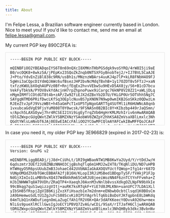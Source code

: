 ```yaml
---
title: About
---
```


I'm Felipe Lessa, a Brazilian software engineer currently based in London.  Nice to meet you!
If you'd like to contact me, send me an email at
[felipe.lessa@gmail.com](mailto:felipe.lessa@gmail.com).

My current PGP key 890C2FEA is:
<pre style="max-height: 200px; overflow: scroll; padding: 1em; border: 1px solid rgba(0,0,0,0.1);"><code>-----BEGIN PGP PUBLIC KEY BLOCK-----

mQINBFiOO2YBEADqoIYS6T8n69nQXcI8XMKnTHbPGSdgk9voSYRQ/4rW8I5ji9aE
B0/vcOQK8+8wkz5A/jPEpKx23SQoZkZnqb0NTSXFGyBnobTej2/+IJ7BVL5CaAJE
J+Pto/YdvEnZiBl838c9RN/usBh1s/MNznzWBArs4uuKJ4p7lP+kLR8FNbH4O9FJ
5gWni3aCQpcD1YdmQJAWc6ufBsezJHP2bvNcMdqTBxhB+1y17OZOT8v5FTzJ+xaN
txfzzKWULbXOqhAUPVz0Bf+RnjfEqEx2hvvVEbwSu9HEvD5AX8jy/S6+B1cD7bcu
VekFyTbkVA/PYOV8vkYdAcjnH7rpZhpnoPuwx9iCargc76kNP8V28Z21+aWLjDLq
nMgmIRMflCOtdGT8t4b+zAP/Zw9ZfiEJX2dZBxYb2D7U/FKLGP0Ur5OTVhh5Ng7C
SAYgqNTMD6PRifDwcLKfSq3OEplcNuvBS7pXNON7N9wp0wmIKB2GoSKkz0QDwzLm
RJEeZtvJpFJ9VszWBt+h45aGmPcT1xUP5TpNgoGARTTg4SUfMl1iR6HUWNcA8qnb
1vxubcaGdVgE9FjsYuM808T0Y0wcsk/9FSNASn0B2BIc8Y+KIbzbp449rJaQSmn/
v/Apch5LAXGOywj7hr4RCSEI21Vi9igEyTrqZVb6HgHrKMLMzhIriv6nHwARAQAB
tDlGZWxpcGUgQWxtZWlkYSBMZXNzYSAobWV0ZWZpY2hhKSA8ZmVsaXBlLmxlc3Nh
QGdtYWlsLmNvbT6JAj0EEwEIACcFAliOO2YCGwMFCQlmAYAFCwkIBwMFFQoJCAsF
FgIDAQACHgECF4AACgkQIQ3GSYkML+oQmA/8CslyjjzJnnHi1ivrUj//RJ9ChMT7
ojmKL6LZi6OZoMWH+CxrJ02GqjJ7nrV2HsubA+Dx3ay/AnMLjOZLLIewcMXnaiMh
J1EdrROUaqqolz1WcNDC+B4WH+foqtg052t1tn865jfG5Qe4FWjtm32wJRnEefwI
v9rOdDMt34fBb4EYqBSj+RT6ui5/Yo+mA5CPIYCz6EwNKsAmBG/ROpHNw1soumma
P++aTKoSH84bppEo5F/RAGHUTgmSda2+2UyKyHGAbnHkIjdYitjuWdP2qyHKWt1G
1ax0NyCir8VaTUXbXQZ/BD5PFHJeRSvSmj+3NAR3KNNuTMsXPxUwsypsJxIsJqBO
aexVpPvHRWAPFf6M/RYSVQqPF62kPD+geVR9s5pK+qoa9TxKy9lWJiFBndCAVOed
2S0iEdUvzOjllZg6s743X/30YEN4uxCWzMYbcDKIVkYWZPLBAkXof1+bwPEsTihS
nC0xxldbR854Ngq77koerMT54IIGfBXeDC8+a/Clb1Iiv1Jg3iiBWZKcBChe7kf2
jIAvqf4t56XBYDZmNnC2ljm7T8s2lHXIdNqfrfcjWxmynFX1zPSa2t1alU6pQF34
9p6Rq3spMu5O25VkG2iMDOSHlIO3g+MgsS+ewp+zSCdsBVlsdxMNUVv9t24vpy3M
vbNUxh2m2+qAIrmJAhwEEAEIAAYFAliOPgYACgkQp2TRhD6WaCmwpQ//WThLy/jh
uGOW47LYQVJ8gnRnEgX7DtmsHB/1btXGqAw7coJxnvxRTLLkGSPacgA42JhavTR5
Nk/J06J1nCJ1w49EqvAgL3rSdjTVXBV6MglqtOcDAnHcvXe+AuTIwY/zig6P6DdJ
NQckkA+KNMzgU7h1453CgxKrYYNTKay/MRieLl9lLbQlUYjnBVt38PZsDuQC+hL7
T7fe2wiacjB8Jjtc856zD4KWTVQZEgmGdAcPOfPVC+raKqqq3J55IWngR7/iTgwV
8Kzhf29qAG/YYPgbTw3x/usDsiHC6HEQqV4kstqjzPV8HMBXO9twiUxl/Qvcc8vO
e6s2HGsm2G4obwEknG43Mt5lTT7+FVtWxK6IDlIqArysZQBtKpCDw+cPz2JMtgoZ
V/JXlOCxFYaOlHDC6AmqnUnD4Ob5UZv76Yqa659Cm9eAtHIuqmqokeszK8hrw5CU
LcOWgVGGyH5oVKLn3jquH4n0MTXPZ/U+G5louwNGrg1miiYJsnUZLmm8XX6Z0s0i
kyRbyjFfMIAdkBBhOi5xD1oBqAKCr3enA6scmQCd0OVpCEkmxDni5tAOsox9FAn5
TMk8cYgvfzMvdzaBQCgwXuM6pWJznSN11ePIejbEVf/cXoqFdEshun3LSv9x14UM
Gnn89SJ7of69so60ko3BvvEZWyX7WLI3BDDR1SDVHgEQAAEBAAAAAAAAAAAAAAAA
/9j/4AAQSkZJRgABAQEASABIAAD/4gIcSUNDX1BST0ZJTEUAAQEAAAIMbGNtcwIQ
AABtbnRyUkdCIFhZWiAH3AABABkAAwApADlhY3NwQVBQTAAAAAAAAAAAAAAAAAAA
AAAAAAAAAAAAAAAA9tYAAQAAAADTLWxjbXMAAAAAAAAAAAAAAAAAAAAAAAAAAAAA
AAAAAAAAAAAAAAAAAAAAAAAAAAAAAAAAAApkZXNjAAAA/AAAAF5jcHJ0AAABXAAA
AAt3dHB0AAABaAAAABRia3B0AAABfAAAABRyWFlaAAABkAAAABRnWFlaAAABpAAA
ABRiWFlaAAABuAAAABRyVFJDAAABzAAAAEBnVFJDAAABzAAAAEBiVFJDAAABzAAA
AEBkZXNjAAAAAAAAAANjMgAAAAAAAAAAAAAAAAAAAAAAAAAAAAAAAAAAAAAAAAAA
AAAAAAAAAAAAAAAAAAAAAAAAAAAAAAAAAAAAAAAAAAAAAAAAAAAAAAAAAAAAAAAA
AAB0ZXh0AAAAAEZCAABYWVogAAAAAAAA9tYAAQAAAADTLVhZWiAAAAAAAAADFgAA
AzMAAAKkWFlaIAAAAAAAAG+iAAA49QAAA5BYWVogAAAAAAAAYpkAALeFAAAY2lhZ
WiAAAAAAAAAkoAAAD4QAALbPY3VydgAAAAAAAAAaAAAAywHJA2MFkghrC/YQPxVR
GzQh8SmQMhg7kkYFUXdd7WtwegWJsZp8rGm/fdPD6TD////bAEMADAgJCwkIDAsK
Cw4NDA4SHhQSERESJRscFh4sJy4uKycrKjE3RjsxNEI0Kis9Uz5CSEpOT04vO1Zc
VUxbRk1OS//bAEMBDQ4OEhASJBQUJEsyKzJLS0tLS0tLS0tLS0tLS0tLS0tLS0tL
S0tLS0tLS0tLS0tLS0tLS0tLS0tLS0tLS0tLS//AABEIAPAA8AMBIgACEQEDEQH/
xAAbAAABBQEBAAAAAAAAAAAAAAABAAIDBAUGB//EADcQAAEEAQMCBQEHAwQCAwAA
AAEAAgMRBBIhMQVBBhMiUWFxFCMygZGhsUJiwQcVUtEWMyTh8f/EABYBAQEBAAAA
AAAAAAAAAAAAAAABAv/EABYRAQEBAAAAAAAAAAAAAAAAAAABEf/aAAwDAQACEQMR
AD8A7ZziCm6yk/lNUbO1lIuKakiDqKdqKYE4ICHFOBKaAngIoglGykkoDZRsppIG
5XJ9e8ZR4rzB04NmlGxkP4R9PdUdVNkR47C+aRsbB3caCx8vxZgQMkMTnTGPmqaP
3q/ytec9Q6pldQfrzMl0hHDQdh9BwqheOWt/ymM67jI8eFzP/iwBr/7xdfusubxh
1mUbSMYP7WgLmvPaW0WN+oCYZCPwuP0tXDW7J4o6sQWyZUzQfalXPVMiX1HKkLvh
xBWPrPukHkexRGo2aQvszuJ9t0WZ8+K648ieM9ix6pCRsjQGEtIHfsgTrFO2cP3V
G1F4u6tjkAZjpAP+QBWtjf6hTNDRk4jH+7mO0/tuuIcD2KTSWkEOojhQ16n07xhg
579FOid/fx+q3GTCQW39CvFBMRL5gIBPsKH7LtPB/XnvBxch2oMFscTbh/2ExqV3
BcUwuKY2VsjGuYQ4O9iiVFAvPuml5RKYUQC8+6AebQKDeUFp3KanO5QQBJFIIEAn
UgE8BFIBOCARQFIpLkPHHX5MPTg4zi1723I4ex2pBU8Y+J7MnT8J3pG0kgPPwPhc
WQ525/RNvUbKRcAOB+irBzjpbW49vZQlx7okqSGB8xpoVEV3/n5SFrQ/25zCAUTg
OcaY0lBnd0AtJ/TpGt/CbHwoPsUvdpCCoNjspWyHupxgTHhpROBK07tKCu/fcJiu
DFf7FRyYrh2QVT8K90bL+yZ0crrLW3sqjm6dt0gaQddj+KHtymhjWNiLz6b7E/p7
rsIepRSwsmtvlP4c11gfVeRBxEpVrGz8jGJMT6A5B3BUxdeu2CLG4PdNcuU8PeI4
3x+XKS0g7R8/of8AC6lj2yNDmm2kWCikUG/iRKDR6lBYdygE5/4kECSRARpAgE8c
IAIhFFFJKlBDm5LcTFlnfVRtJq6tePdSypM7Nlnlfrc93NVt2XqniVrn9FyIo2hz
5AGNHySAvJ2gA0SLsk2tRmonE1V0PZMqlI6k/DxjPLVekcqokxMUy05w27fK38DC
a2jQFoYmLVbUFsY+PsFFMhwoju4b3wrbcaIfgaP0UojFKWOKuyCAYsbhRaD+Sikw
IrsMbtzstERmk17NqpBQ+xRt4aFDJgxk8BaTmqNzQgy3dPb7ClTnwAGu424pbpaa
oqnksDGOLRZ9kHEZzCyYhVeCtfq8Aa4Vz3WQeSqhXRSurQ5KVoJGSFq7zwp11uSx
uPM8CTZtE8nsf8Lz8nZWMPJkxZmyRGnD91CPYSEGj1KjgZgkwYMguLoJWA6uSw+x
+Pn/APVoNG4UaTOG6Sc4boIoBKkaRQEcIhABOCBJJJKCtnRmWGmjUQ7VpurrsvKs
jG8rzmA25jy0ginc8n8j/K9ccuA8X9MMXU5Mlr/LbMA4EmgXDkH9L/JWJXKSRFsj
mu/EDVLf6Xh6Ihtv3WPisM2a0ED8VldbiMAaAqylhhqttleiYA3dRADZWGHgIp7R
upm0ogpWoqTat00i0b+ED8KCMtUThRVg7qB97qorykgKnkP9JocK7INTSszMDmtL
hwgwerept9wViObyVuZp1E/Pusl7d3eyqKxCHCe4c/VNQBOCVIUg9E8Bza+nSwF2
prCHC+13Y/b911DAAQAuN/06t8GWRbdLm3XDrB/6/ddo3lZrUSHlFA8pWiikEE5q
BIhKkaUCQKKBQRuKodTw4eoYzoZ26muH5g+4+VdeVXldSqPPY+lTdP6tIyRvoDfS
7sVuY7eKVjrkgBi+pVbFlBpVF5jNrKlBoJmsBo+U17vTY33QWWC1Yjbtusw5wjO4
4G5UB69HHZIJbe1INwkAbnZMJA7rDPiGEs3Baf1VSfxCLpln5pDXRF+6jLhyVgQd
d3+8DjfsKWhD1CKb8LqPsQgtP4NKtMA5pBCsXe4VeVvNoOfzsUtJ07g8LElYQ/6l
dfOzU2qXO5cNSk1W6qMx+5UZb3VuSP1fQKu4Ud0DRSBaQEhz8JxNgj2QdD4EyZIO
rFjT93K3S72vkfwV6UzerFH2Xm3geN/+6MIZqa6x8Cuf5C9LaNws1qHnlCka3RRQ
ARASATgoFSNJIoGprlJSY4IIJFTmV6QbKnM1VHFeJs4ty/LBrQFV6dmFxou3VLro
lk6xk2D/AOwgfRRQRSREO4+pVZdaJC5os8q5ECGVz3WDjZ7Q1ocdwuh6aHZEYcAK
RWVlsLg5osH91kzQSA7t9I4A4XYT4DtWobrC6wJIY3ACifhBhGJxJutV9zSvYHTG
zSAvkH5LPnw3MwDmOsuL9ITulMlnyIGxyN0yPDDsLHHb23VR0w6NFvZsdhaiPS9D
rY3b4NKHPhyul5AD70u4fEdvzaVoYmQ+aMW8OvvVKKlx2Fse5cfqlJ7KdjCG7lRv
agoSCjaxuqMF6gt6ZvKxeqM9JpBiuJ1b+ygkAFlWH7ow4M2W0Bg2vk8KooHbYJXa
6KHw/Extyl73VwFVzejNa0mDUHt30O7j4Qbn+ncOt88lf+pwo/UG/wCB+i7tvK5L
/TpgHTMg/wBRl3/RdaOVmtQ/uikOUVFIIoBOCBUiEkQgVJjlImkIIXDZVpGq44KC
QKjk/EfTY3ashha2Wtwe647JjLMUSOJMjn19F6hlQskaQ9oIXIdVx3Ne6L7OzypD
e/au6rNYfTsd+S06ZgXAE6a3FVz9b/Zeh9Kj8nEjbW4C5rw904CVxbYYDv8A3Fdf
HGGNApCCXLF63A7IY0BoOl2/sQtotQdC17acLUVyepz8Z+JLjxvicdhvsrHQ+iRY
s3nR7Sf0udvp+i2nYTI3WG7K1E3SNlUUMjpzJX65SZHe5KLMdsTdLW0AtPQSOFDI
xRVStlFIKVl7aVaUqipNsCVkdRYDGVsSHY3us3NFRuPxsiOdhi8/IawbW6l10MEe
Ni+gAkDssTp2MBUp5uwAtJ00kgEcTix4Ng13QXsYh0DmkAn3VPJDXwudVPjNq3gZ
TZWuZNEGSN2dSqZ7TFJIAfTI3Yfmg1vCGMMbDyQOHzlw+lBb45WZ0JunC+rytNvK
jUScFJLuiFAQigEUBRQRCAoFFIoI3KJ42U5CicEFOULn+uMB0nuF0ko5XO5483qG
g8NNlaiVZ6NB5UDbHqO5Wn3pNxY6jHunvB/NQDULq909qpzNl2c00lj5LmyeVNye
CguOFhNbtwjfdAG0EgcCg/hMuig59BBBMPhUpRVm7vt7K5KbCqS/VUUpDV+yz813
opXpjuQFl57/AEP+EQel0Ix332WkMe8hobyRZrssvpjxtXbf6K3jOzHOdpIjDuXE
oJs0jHne6xbgL+qrzEyeRZ4slPj0NmL5na3ji0Y3tOZCJd/NkDQPi0HVYEJx8SOM
8gWfr3Vlp3TR+EIt5UVP3SRrdGlFIBOQHCQQEJwQCcgSSSSAFROClTHIK0oWDlND
M97j3I/hdBIuZ8RvMDxKHaTp5ViVqMy2saO3woJ+tsZIW6DI4C9LBZXCz9dyg6rG
kna+Uw9YfrDY3AD+ojuria7T/wAjhc4MdBMwH+ojZKTKjlyIXMPLlg9LynZcZjc6
mk2DQW9hYEEbw8kuI4tBpMeW+k/qng2mGgPhFpUVISo3lOJUbj8oIZXXsqspViQ7
qs8WqipLtusLPlPqA77LdzCWQuI22XN5TvvC754QWejPvU0/iWuxkpcGj8J5tcxi
vc2UmMmwbA910LepOZBbmEGkA6nJBgw+ZI76DuSq3hnzep9aZlTNLYmA6B2C56bJ
n6vntEh2JoNHDQvRuh9MGDEW1TiP8oNgbCuyLeU0FOad1Glk8pWgeUgFA5FIIoEA
nIIoEkkkgBUbk8qNyCGRcr4xF4zDYHNkrqpVwnjjKJnix2ntZViVygidkPLmt9PY
nui3AyOTEVqQRtbE0WAAAtHzmtYPvGGu9haZYOPPNiPDiCXErfwfETmNl1NLgwbK
pL5criRWo9wFX8uOJjmuYRd7oOpg8Q48rWjgnk+y04J2Sttjg4fC8wZM6F9Erf8A
D+dI2UAOIBNc7fmouu21Wo3uQY4lu/P1THG1FNcSbUZHcqRMKqKHUKMLh7hcrmOL
ZXt+K/8AtdL1J50ODDuFzOW4P1E/i90RJ07ckgbe6vdRdoxJD7MP8Kl0mNznXWy1
ZsX7Y9mNx5jg0n2CqoPA/SjJMcyVh0iwz5XfNFBQYGHHhYkcEQprQp7WVgot5TLR
ad0FvungJtbpwUUUUEggKKCSAoEpWgSgVpjkbTHFBFIVxfjPA1uiyWDj0updlIVi
deh8+BrDQbqsk9lYlcTiR/aHU8nQPZaLOn42toB+VRnkGJI9jBsqruqSN3aFpl1T
caCOP0USoji/aTTj6fZc9H1SZ1V+y2+l5L5mFzjtxSipMjo+PNEY42AH/ks3pGN9
j6g6GYEAiguhbI2LS4mgfdZXUvKfmslY4GuflB0cXpja0nekifZZWJnsdjN1uotG
9K0zJAiDnEfNILRNBQySjTyqE3U2NNFUMvP/ABlrjuLFdkC6hlMDXOuybGywcl3r
dxujlTudYu/bdMxY35Eob2PNqo3OkM+7s0NuFpdPr/dICfc/wq3T2NZjAAURsg6Y
4+VFL/xcCortrTXFMa8PYHNNgjlIlRRtFh9SYSjGd0GieUQmogqKdaSCSB1pWm2k
gNoFBJAkxycmnhBBIsXrk/lYzgRYI9+e1LakCwuvhj8WQSO0tHf5VRwuc4uncaNn
sqT2uNA0pcmUvm1k7/CTTy4i6WmVjFY3RvsVt9OIhaPgC1jRyBrK99yp/tBcNRcQ
0G/rSDezclsY0ii137GlmZOVG5oLA0GhY+VVOV5o3/ESTudgFSfMdIo7AoLmPkES
FjXfDVPJnFlNJqib3WM6e+ON6TDNZF3sgvvyTZIPpslVpsku4PIVV0hPH5Ju5Ard
BIXF554Wl0tl5TQPVewtUcaFzncfT6rf6Ph+W0Su0l24Fb1ug02ReUyvff8ANUM7
fdaLnE7UqGWLUVrdJ67jMxIosmTTK308c+xW417XtDmmweCvNMtpBbXOoUvQsON0
eJF76RaEWHFGM7hRarToz6lFa3dJA8pKKIKNpto2gKVoWkgNoJIFArTXFIlRvcqG
SO2XK+KpgYtUbvW2wW32XRyuO+65HxPA+QeZGSQL2ViVx0h3uqRbJbatRyE6imAh
VlbEu/OwRdMQOeRSqByTnHugndOS2gaUfmktDeyiBSsnsgfaJdsm7uu1LBCXi/ZB
GOVcx4i0hxA+lqWHps8pGlhdxwFtYfRySDMdNcN9kEfTMTWXv0026B9ltRgMiDGi
gNh9EmY7I2BjR6R2Umk0oqBw3VSdq0HtAG6zcyQMaSTsgqYuP9q6njxAWA7UfyXo
TI2hjWkdlz3h3A8pjMiRn3sm91wOwXSHgXylWIZMQEAjYqsA5klOFLQjeCAEnwtk
55UExSRQRStK0k0lA60tQTLTS6kEuoJpd8qEyfKhklQTvlA7qvJKq7567qtJkgIi
eSX3KzOpBssRaW6r7KR+QD3Vd8oO6qON6jgSY77o07e6VAs0mqXa5MQnaRwqjfDj
cqVoYTZPZEclVpFvuuzyvBcrRcUrNhyVh5nRZ8QNMumidqPKGMkNTgwk0AtjE6aZ
A3UAQFpY3TIhR0kV2AVHPQYbpQNN0TS3cPw+8nU55ZY40/ytnHxIWuD2iuFoMA7f
qoqrh4YxYtIBvuSpCBqAO5UstVv+ibGByBygaWXwEi2gpiKUMp2QVpTsVkhhzOpQ
49eku1O+QFoZMmlp7p3hXHE2VPlv4B0N/wAoOhjboaNqFbX+Stsqgs6afVNJ7AV+
4V+E2wWK2UUCdJv5U0T7+VA8coRuLH/CC93QSo2lSKSjeaTyFDJdoA56gkm+UJnE
BZ2RK4Iiy+f5VSbLruqUk7zagcXvNAElVE78ku4UTpCe6lh6ZkyG3jy2+7v+ldgw
YYq1RmQ+7jt+iDJsnhOZDLIabG4/kuh+7Y2vKDPoEWU4gMBJQxlQdMmfyA36lbnT
8FuMzsXnk0rOPBQ9XKme3S0qLjOzJNf3Y2BO5XFdVmOTmuaPwx+kfXuV2roS4Frt
jqXFvx3fbZwRREh/lWJT8QAMpXIxTraq8MTmu45V6GJ97BBPFq9lYF0nRQks3G6l
8koKUjXau1KVo0jhSmI2kYiEELzSqzvACsytIBWXmTaSWki6vlBS6hPUZrngLoOl
Q/7f01kRP3lanfUrDxemzZUzJpQWwg23+5b+h5jLGgkuQR4+uVzn6TpuyewWpBlx
Ehnms1e2oWoo8cw4+judysrPw/NtwFEIroHkVaHfdcxgZ2VhP8uYukgJ3B/p+i6S
GQSMDmkOY4WCFB//2YkCPQQTAQgAJwUCWI5BrAIbAwUJCWYBgAULCQgHAwUVCgkI
CwUWAgMBAAIeAQIXgAAKCRAhDcZJiQwv6iOLD/93UbGU2MSJWrItLLh+EZvkSoAi
B+dDhX1EcwWRMyQkgGWq8kPuiiMrxmQxmdYE28fObRaVeXhvs0WrBFoc22uAGLeH
Sa6EdH2NXsjAx79nt0lD8ZQE01xY84xQykcn0zYEoMJcJdXF17XNT6p40IOTFtsg
3y/8WxZ6Yn0FBHAaXX90260PVkM81Pr1FwJjuVhXGhEsMhK3doUzEshmLVtSFkXE
8VkWyqWTe6ty34HpQMujU6LMtNvKZfD2hkRyyfDANP9Q1hJzMdrwIbpdp6hAR7cS
+1oMjzA3SNgbWa2+aZQmFgnygYV0di0PV9ZmhwiIaJJAWZYa7m6iFHYJpw1w+FvA
PwKWSGG12WvpECYA5sv6r6vvu8XPpZGnoVRhMGkGbFNOxtrSW6KmPFi+Grdl7MDL
W975iRRlQ2H1P1ANiGdxa/f3ljyyBV6sFTo5tkpmAA+GHz8f7fHnoFvP7ukGk6zA
wtyB4RRoC7fGwA4riuPNbdxMKDrp70R7MAf+lh5qoRmEx/pxu7jM/1kUrPPvRT+a
Ww9m/i3RVOla9K4sg8c0g4YQdq0PEVzUVxSlqEwoHGOGTb8WZT+OpxgugkPqL5cJ
165IjQ/grRXsUyajRykXnLDlMQcjilR+3Wx2lAJcddHmD5tU+R/p7Ix7buBDRCdV
qfg9NfceeEpMhYywY7kCDQRYjjtmARAAveeE1BW6uagyGriExCk7drZvDtSmPbcq
Dim00MoUU8rHNhsrl3RGPXxzHMntI6UO7J9yVn5WXZO6atktBWR4psnM0+JfgfSh
nArb6Kc9xyJafl3HWlg2Zb7lNeIYzOXHV64J/+hysr+UNFIyN2/e1sVXucPWOLYK
8nojyNcWvoT5wLsldlBxWe6o0I3M6+bkWb/RzWn8Ad+H2WTEEC/hO+NAemvZOXjJ
hGNPqwZbxF0pWSVb4PJ2CqFeyh1e4UMpjDQ8+Z8zZKHwbrYN5W2ZWhEBKQZ+R2uP
dyzb2XPZIIaCyaITR5YaXIzs9NZzJj7iPBsKqvqAVOpiBE/an7nWng4DwLQsnNuh
hU7Wqekd45Zll6pR4hUYbI4pH9/GE8VbxsAZNIxWG5LX+FJCy8ppqQp/FIBeadcD
Fo3UPOChdg+h1zGwAcElp1CFZyfa5RVSNOuTXZvuRL2MlN/zNxVMjCNSXovWoEJv
CoITR6ImIGJbMNffdGOaT2OU7qgwoPE41+ITlee6EVtMOyb4riED6d9IYvu3mjj3
w8BNQzj6rKr3CZu0pXneKJPMvHRjxXDhryphGX1nkZoGxcPlKcBB32Hb/rYA/RgF
9IuYGvzuXQE99uJmjccFAlNdowR7yem5tbeUd7rOt++uFtZhFtco86iwcjyfIBXU
K3gIG3pPjb8AEQEAAYkCJQQYAQgADwUCWI47ZgIbDAUJCWYBgAAKCRAhDcZJiQwv
6nQ3D/0QKjEg1i6K7/HcUXREbiGq7Xw10tEBarwAQT4oVMlOFQel4q+eyYE90svI
t0EzdxTWgi/CPQj/7wmtf+sBmB33RQ6E5Fhl6wNXXFRtwvwMqeyzr1sLCFz7LOMW
znY9bp0Yk0q6VXH63tTQvOGcQN6fh29HYdIh0LuVEmaJw0wwJ/JnPXHvF0C3WCzn
79yLW3e+ptDTUOVy3S3FoySa1Cs4zVq4Ode2EjlhyQ0asgjmGhQ+NJTsiTHpMbgQ
eYcCd2TulsXjkyLAJZOipbCSdh1tpETuf+VqB5eCvgq49iVfAFxQEbCMT8XUB1GI
5F1AlzHL1tcjHcNqlHiUFScH2cCgrJyvyZj7sGowmHCYKo5UyXo+5yZs6Mp/Y2Pe
VVBdL/KsllAD5xGrL2BMPzJZJjDssytSt1m4Ic9prx9kCIyxozJysY0OHbczUrrp
102YAV3T8ZD1TqwnP3rxDahXk6lfVjcSyLgL7jzwIUJGqPAK0uzMzAGtrK+ieZnh
as56rurVVZv4WI8qeLpbvX3czGUqpMvRx55aRgaoF8tVTijNFd8BLSHGuuFGrmx7
lzu9dZYl3W7k1dRGZTELl4hr3otGxbI416lpO7g+uJ+D/0nF1gvHqnAzvIA0Nkmn
PUfaT9zIn2HNrDhlhxcNPQVxsbP8PvQpQ72YSOYzyQ6/hrGypA==
=YdzP
-----END PGP PUBLIC KEY BLOCK-----
</code></pre>

In case you need it, my older PGP key 3E966829 (expired in 2017-02-23) is:

<pre style="max-height: 200px; overflow: scroll; padding: 1em; border: 1px solid rgba(0,0,0,0.1);"><code>-----BEGIN PGP PUBLIC KEY BLOCK-----
Version: GnuPG v2

mQINBFMLiggBEADj/jJ8d+CiUhLt/1RI9gWBaoNTW1MB8KwYa2Uyd/Y/rtDdJw/H
6qdszmtr3UEf2JU8ZNBzNNHO3CjgBshqTlq6m1HMJ2wZ4T8/TKqNliDU/ND7uHPB
HTWHqyO5R6psUUubZmB3JohaeCd42UVbNAIaGkAXOQVFUctfQWop+Ifg14rr687D
VUNpOMQdZhXbTGWcEBBAFA2fjB16H/KLopI3RJiMSBed1BDqpTySF/fVAkjP1FJp
NdGjXImIo1LuMBVbvXQ437W4N4kRm65CmRJU8jeeiWozNN4F6znTCtYnFFvmha+Z
HJbINHWW7q8AT9VDh/ZRaQTP4+XaeqhJ0AxnM3vNnlb8vssXdkgOZLNpFN9bXkIe
99cBkqg7quS1wqizzgVItj+auRK7ksRTqkF+YiE7d0JMLKNn+uanUFC77LDA1XLl
yIbSH85fRspjZgVIBbKijZvzXfiHsazb1e7m2dnm+eENbwbOcbtClsqd1K0BOsCm
zA9bHemwoSdLtU1ZgJsFcS08ScvKi0IPSYAgrhlfq6biBoDoYJKfqpbnE8LbWKdq
04mTLbQ1nXWDufiegnOmLaZugCfAh1fR2V6K+QAr3dAFKKeecY0DvvA926hw+mex
NlLGs9pueXlRCllGwsIgJoECY1PBVQ7ZvAG/wCDi/9SaX/rITJafH6CljwARAQAB
tDRGZWxpcGUgQWxtZWlkYSBMZXNzYSA8ZmVsaXBlLmxlc3NhQHByb3dkc3BvbnNv
ci5jb20+iQI/BBMBAgApBQJTOcj+AhsDBQkFo5qABwsJCAcDAgEGFQgCCQoLBBYC
AwECHgECF4AACgkQp2TRhD6WaClVAhAA1k65I027+nzlHdlFYevEZxAHoz1YEy32
K6gcurdeAGCwkGu/VKOk4aSIfk1+Ul120bRGjb7aNfcC2Rj6HkPYWIBJBSSH0B6K
xxZLS3W325RzQCz+tvIEljT6b4L2+Yt6k6pz1O2vvbISZ9Q3GRD7hkOWaiR/k9f8
WApwQix/7TPcUhGlejroOACALCN4Xzr/v50F7Pvzqr0MtOpQs4rLzCh/k9D7GxS8
QS1WX8fgHQDj5BCTWp855c581eO38dYziAELPylQiMgIXw/VDeQRFcq/HBKCFSNL
8xGHKYzqxdqyNOV50w7jJl77/vYqU9qqddWx2X81RoMgVB7BHKG/kpQaOqKSvb8p
08MyYp08i/eygiD+uCjjgoloYKngjlZW2EtymQqO85xNEJ2P0PRNDu5LWjF2LBHR
zFrPTbqMxo8rh2JOwc1IHoKtveCNLYuKksukI3ScSNPoX7DOqwXoDAdl+NFS3NUb
LIywmGIm5PYgnrOC8bOafzzKMO+b0xih7E4xumSXaaQ6lBjKTeDPCdMo/HEM6jT4
hroHOBpDIHk4MNKaVtPDW3vhbGJzp3arp+7wrLTu0aGtBu01maCVVxGU40BAFoHq
BIPDpGUDABqx9GsRVzIsK89jnUrnsucX1r0OcRM3fV6719KxuBPeRqOQ+2Ou/Eg4
acIEgJRgDomJASIEEAECAAwFAlM5ypcFAwASdQAACgkQlxC4m8pXrXz03gf6AzP1
xoLMu399IzlLioLiaF0d5BQLHKPJkVTuFRP55oaZ/loPCAYGksLllEGbAK8YB7k8
WDTcBp+IY52xCQEMrBh7K+9eOUy2hbjXoZDGMrLZcHE8QNbL2OWEujCAzPmxowSE
OVpzyBDkWLadcLV91mD8ARUGcRrJtNg3oyhQJNao4gIh+rsodI/wmODMQ+iL/F7p
ovWKsTmJDmxfuwlETcVWL8JBZxFnFFXiwJrXYObH+zLaiB6j4I2DweSXA6efd8iz
oyLQBYCUdnvvD/Ah+G/Zff7IalsuDuLSXlEVx0D5djurOJbAlyfJFPSrRS//LjO3
lXf5mDM6ExGd8jeT8YkBIgQQAQIADAUCU11XnwUDABJ1AAAKCRCXELibyletfGJ/
CACYps4uJy3wXhB5d9quNyZSx63JcFtuNjDQo7Ee25BlXRxlL278xA2T4MtWHN6Q
z1/JJvqf09u3mHjE/HMYk03skndhDUw+Dg94EGCEcl60iHUC81cDvvFgGkQmFSMI
rcNhvuIOKYRv4geBlVmT/DhyP/l6ozK0F/oEMgxlDe7i9dY+HsZBNEiJC5KFgCo9
Q2OXh5yteKS59gaoJIKrYlcQC1CpwvlxupzrLB3d2fiEUQfgBjwyyLfrozBKLnVX
2FhRzx5mihuK8PineXkomtJmROjlo5Fz2J7lnpzYh1aqvxFndHpDiea38syDIyuV
p0a0QUMzG/qlnOTumfIqH2EQiQEiBBABAgAMBQJUckHYBQMAEnUAAAoJEJcQuJvK
V618y6AIALhUcFgyOPOsqyPRoCuN9qjl+rZnn5VtB7EEinFD9RWxiQ5CHG/NoDCX
WIPo5mqG2VzB/ISr+gspC+SoL7sHQm2AjsDhbLyaw0nMCSYUXY/Q/Ej7fBjMWDYo
May2i6G6hMSHYp0PquCWnOV447xpqK4ylhoP5K8dtyKsi60Q8A15wQKFvX5idwOg
DpvyflgGTxZ9ld1qII3EKYIUUwzuQCF6WilrotEADBQCHBCaCk1NzEtFEipgYQt8
dsbPfYPgC7dwfOZTKwnjIwaUZ1YMJDxAAmtqQjsAqjGy6V7lf98mC0sxaoxOTiCO
NLe3N8ndvl31cHNljmvrxIT20KsfqhWJARwEEAEIAAYFAlRZbGwACgkQaSAt8fK0
MgF06wf+KaQJZg54jSH9x6sVS3wtMVrw5oXp8rBqkmua0cVPME8/viOX3szQkwSn
t6VPG/wzYHrJJUsoTIuAxZw2lUl8RkuwZKlWv4RTJUXhSeZ6QwWRYEp7VmQ7UwqY
j2zt1YsnjuE9o8d/xXX4q2Ar5hr6x5ottJ83OTvtTxD6tBUaQBGd3xgfOmEf9AsN
bJ+Sv5jcf6X8XZ0g3HX1L4P+7dr9Aj9EXa3yeUU+ChhpP6tswmIcsCfhnheDX0p9
/1qfi7d16mlLLxZWXyZeE0ROxw/YSnN1DB75DT7x2Ujq8XGA18I3A8Kz325qidue
cyetcvvkvYWSghJS2kYA0VKqnU5qQokBHAQQAQgABgUCVIbYUQAKCRBpIC3x8rQy
AZh6CACONnIkADtMU19kNqa6RKloqCqdQ1W6K5ftNoGgAee1NFBTFfmYov7G83PY
KnvLR2UkxG2fRdiJfCCPw6L7T0kdG1VZcrLvJQdpwU+6CHZ99hZsU+pkV4+nrnum
68/MWJsurpy9xV+c9MQBpQ3u5sXpQieGJczie22drYBaDCOUj7le6mRHTBVTAHif
HXZXm7lO4QCyYSKifVFFCoSBcz3fhTR8OS4G0zIQ6BVsdm1FDLZIjit+WLmpkc6S
zCigRnYmtiWDG7pc8WULLDBcSzzEf4MbEw7CQ0uQYXviuEvSHXtI8tPyE+H484Ew
I/MeS1ADqNKMFF342wUbN5ALEa44tDlGZWxpcGUgQWxtZWlkYSBMZXNzYSAobWV0
ZWZpY2hhKSA8ZmVsaXBlLmxlc3NhQGdtYWlsLmNvbT6JAkIEEwECACwCGwMFCQWj
moAHCwkIBwMCAQYVCAIJCgsEFgIDAQIeAQIXgAUCUznJAAIZAQAKCRCnZNGEPpZo
KWlNEACMf5IfvtzRb6nlgrWWVFgaBrDCyUpYvrw67GDsc634akm8fPKXAAzR/2hj
LK6DmxJYIT8TI5qHEWknidg17VtyWZHEpmHqFCm8FxmfC7LILbEEshbjvv/j3/Ni
zPGPyHC8fy3vBP0w2LefB2F1Qcw9/EOQRUSGgaZE9+R/jjDLmlHq1SbC0iNefr3Y
OmuESrxnav1hsVMSY3YyeGEzjH4RJF3px2VOXkrbwl0XRNELyzlLuhN9clnItmnp
2D7DcAldIR1C/qpkcO0JF/GfD2cgQHVFa8+toVS0jvIQnBDTrpTJECLv+pI8Enp0
DDlXqnWm54ZLo9ubF+escy76soDUHQ9oAAH1KfdkvKVJiQD4chXLoDkjVHL740Qr
pKeQZnCkqrqNCefFVQCh+PvAJ5V0TpXsdDzYknLYsvQaOkCo5Pq5RFeYAcSAdfaI
ne19e+05yu10gJTrNEBFKjeUYVMAarefnv5b3dp+GushJPINWd9DS4wmQj3ZuHPM
cIfP5qqe6X2hvQ1SaVibNjtN4b5C0xROILOmnqbzFynXvsXhgaNalVImdfPBkJ+3
td57lUedRGPNvhm72D2u2R4L2ma3rawnnfuDz0G2+KKRDYUi8HgKJL+MFAqtRT1+
wkuLUyd1fytMzlpJSFW6uNcOZGEUl2/o4cKW3VMola3PDldQ54kBHAQQAQIABgUC
UwzwggAKCRBpIC3x8rQyAb+HCACdOoefj9+IL3rPtSjlFJEXyyUWewDGKCHWg2kV
ddnnpSnax0blsw4hvmOYTmzIb8f2Bcz6xUF7HUlUxjtWFs8cb/TxIDa7gMra2u6x
0QudCZh/BFWUQH1zLSfS+hIPRBbef6sW4ivSpQYq33CTopIuyuVc+misR0MK/Aii
9ZV7CoEscaDNTZMipyABMkQOVsi14U7LpeqAzRKZZ340wanpN6bJIbCuMA4rFqnD
yy4b07BUKjv26o1wCQPLxL0gaL0wAGkDWQlb/fVaatnnF5m7mklnxy3Fzzi39FuQ
p3cpVlhHZBegIXCrwXb/zM/W50bwL0Z9UfK4fYGQW5TTqz7QiQEiBBABAgAMBQJT
DJ+VBQMAEnUAAAoJEJcQuJvKV618iu0IALQzqhMxmWrCfObtCNnrjekEgzy4bFI4
6X6fs8iX6s7UYP7XWQ1bPxP2QW1iSRJIGgU43eLZmV+J55BUtwK475EBrXztSN9y
6x1Ej/mRECDQgCUcnqKbb8gjy89aL7txUriVsFoJTdFMY9K6YDbCvZdyj6IYIRgv
eAzDdCMaRi3NKWor6Q/fspnb8Z2vANsF/IGfoc+wiDkefl1JbEruxsXIWfN+kK8J
YhXbeXTmpFsaddF78ohYtD6z19Dnwv0DgAitch/dt8Q2ouCkFNPN5PMMS8CO1F3T
Cbsc3eUotqkeqEN4im1tOY3IOOln3TbJxoyTlaGCmsT1/trADg1TyYCJAj8EEwEC
ACkFAlMLiggCGwMFCQWjmoAHCwkIBwMCAQYVCAIJCgsEFgIDAQIeAQIXgAAKCRCn
ZNGEPpZoKVvUD/9LRbQwRrF6aTkf0tTWYIdta18bEcRKcRmex8SK1uHquwzCMzkO
oXVvCx61NSp+En3p6h/dydOCUpF4SX9sGYjPoezhMp7kGr/4OWXWylvq2Axv6Nk6
lHhCdTVr9UauqSLfyuoRKB/ZtNFA/ITSwak48khRc3Ga2vrw4hFQd325yjuJAzvM
uDJZiWt/JgJ36W+nYFwK6F1MVYKYG6zM/dFLPQMzWmr0El0HPw8FVmnFUcLmveCT
Tnk1ME3122cvyDr5AylCNSEVaZdJWcE7+lUqo5jFGeBB7JflwcfzaVP+rD/nrVPu
hG6ZxTH3y2EkAjLCjE8k2c01E1gmAfZv/n2k2hf0bMNx/oWoHuY+832SDaF79raf
YKv6WQgZVbo1wttaIWnCVmyzV8y1ujJd10qUACxYmQhSDc30L+6OlEuSodbv/Stw
3+znc3dIHol3GyqFmwNAk5SHMt0UVGWMLEaz4oziFK4sYajTzcqggyKtNOebluaJ
ChNkA8gOqyUCG5+s+Ctv5MBH/tt8F+zEEoOBuvQEj7osdDPGhvUyep/A6yjRlxsp
tcjYTjxOpDdYll7L5PT/NyWnXQe4RTFJAbax44OhfeZdwOw/m1n9SzIg4YgY5/Jw
rJyOTCw36UxNF5Pwjkh3mHmHy/9Eejaj5u+glWDZgLxS9SheBBLOdRfFCokBIgQQ
AQIADAUCUy81hwUDABJ1AAAKCRCXELibyletfJNcB/0ZeDcfNJjnqrC28pewgIxI
bahQoNKojs5yfjmIhtgNyKUH+UAY7aL1DmrimP9rZLfsP373i5pTtdcqo1C9Ezhd
6go6guOkSsJB/jXxb9R6Yf4WWQY3r8R2YMmgwacVU0p0RezDycLnfv6JSL2guuc3
Ia90snhBC1i7HA/Ny/wlGZyjLfJXgors4N5fiK97isuRsIMyStv3ZxwkyioTa8V2
VqjAX7zPhy1qMOfiOHgJHIlF9nWBAEEIakXTHvtAnwjB3rnE+7fLs3NA4WUhHd9H
zj5plRS0/vwMWL0aVt5Y35dpqZl0PD5idG5xgFqoQj0u/Ze6cSEBP2mCso8Dumkz
iQEiBBABAgAMBQJTOcqXBQMAEnUAAAoJEJcQuJvKV618yU8H/37KiLPXjSn7Gs+2
3wMF+sKHYkrH3FLNo+8ls1FsCq0i+2FulHMKO0pMZJ1TNDB3SAM3Bh75S+TEbmW4
634T9cnxkqOihn8+FezmSqNGcQsrt03TR1qRM5iUEY01XGgoHc/nmj7PB4MQA0De
pDD9c6Qdz6bvsXwevZC/8dfPKU55Z6VqimUmzGBPCKoSWYA7R/Oft31qZVzBiGV6
WTsw15rEApUFuNoNrVp9WO2p5BxWgkIZk2qE1AZbDyUsDwe1+KhQt1VFm6VI+1Q/
ePzvlWXXbI2FV17pzi9aBMsRSTjhVZ6FcTH4CFAar2gp3gdw8R7tV02djyLu9uRi
xlob8SyJASIEEAECAAwFAlNdV58FAwASdQAACgkQlxC4m8pXrXxsNQgAjm7pm/xn
/h8q9nq4Ppk2zn/30LIy5E9MpueSdyzpMJwh+51xQ2umwchSnkB6P5pHytYEbaie
9XxG/7+o73RmDei7PHSxkjUBP6hT6N/XFM5I+YgQgbWQJLDPpTiGQVpdCxdB6sCJ
xzqV8SWyX5RhP40QJnYXlzciLggeGDlBAEilqHQSHM9qt1tHihAPfwnuFIzhn0sd
aHTrAEMdCNGGzi8T8opzHzzwclHk4/QutrAI79Yh3h6fmYFhZxStvGEFC9V2/nRn
o4FxmtLcC8kTNHA9JjTlyNKOp5s6yrbFaiytEJlHGvKin+wnrf+PRX0kTdGEYWtc
vR4VTmhgAJfeoYkBIgQQAQIADAUCVHJB2AUDABJ1AAAKCRCXELibyletfOqSB/9c
AgxlJMZ4coLoSrTdkSul2fQV6Wte0shNpnApZy4iwkdiFWKcDeqateF8TgabtR3H
ZXNs87k2Q3w+Invnj8SNOm5sUXoa26Il51PyKUjzfUjCORkAAtMhYPrPJOyWpqPV
pE8yCWhPjMlF3VKpBV78hLIWq8dcxgSLZkJ5Cqo4gMKQsAGmXUa1HUIiAQVLIgEA
u5fxwtGGWjhDrUdDkHnp8RxKB8AVZds0+kBshkYioD9QGqXCL9dr1pB2DpGkxlrL
cBov4hZpOON+bb/c/fOvJcUaPdmkyr4Veb1R/beDs8HIJkNeu0fhCk27z23P7FG6
Uk2BsimMvtN2/I0/P5cniQEcBBABCAAGBQJUWWxsAAoJEGkgLfHytDIBcVgH/j4b
Yqno/gTt1dIOP40NBfohkceH9CnpP/VVCBVvB/2sEeopoIt6IUgEoOB43xdBmx3B
cOH4Kz+KIdo7ARyTVIE6V6QuB21ZfP6FvB7EZg8msaxHH/asB6sqtNYws1LxUgz3
hVVkkvVnGaY2Z7lSW1UNydmixNuN/R13S1aUkUt0i7BswX8voeY0k+tlo2sYCAZN
D4UTcl/USbu+g0rSdLmtlg4qQlgLB1Gg4XBFHtG0+ze9HDZpUZiwaZSTC2jr+uan
qD8xkvkM/HxQ8PZw6UUEf2cyGxgVDNdYN63c7PsVy8bprICilywBDpA+K/qbxD0G
Fif86B8Ti43J/N/0nieJARwEEAEIAAYFAlSG2FEACgkQaSAt8fK0MgG1lgf/SWLI
pb1gIAD/7ntXSWyelKSkJyMG23QNvQ+jg37cXrj7ztdjO0ne5787K3rIhnBz3aft
tg4XM/H+v7XJfJQ+GTNi/dTOA/Mr+C+LMnFs8qZENwreEQJLv4OVNT32JsWaehw9
0s+pU43WIrUp5CXPywMF+wJbOc4HNzFTTZfPXHSN0zPj1tAm8gYw1+a5cTrbLS+M
5rx08d4lIvZZH1dZkrDsM/x8zMfNDCPXounecJPz5aXwZX1Uq+SGJUTmXkupVfp7
Ep4pvYT+CeBdypaW1/hqc9lJyNG02R3mx67uNkEHo/R+yAJ7wdD+GCsZix2j8hip
4rYoV4Epsk1YtLUE/okBIgQQAQIADAUCVmNGwgUDABJ1AAAKCRCXELibyletfDLd
B/9y9WjBQTVrXEi0yvwQYZXfNrr+o+4ciM+rWKKjnmad3l3jB0sKsrwd23OkwoQd
QC7ojRaWSFeccqA4ywCGDJurRr6qIZw3f+fA+1tY7HzmsMZVHyX8BJa0z4oUBvXG
o14xbntNgliceF0pBcziZWy0Wt1fToekNnrghTzhfZWj/VliWVVjwFvocbeOuwdO
J8xH2IuMQG964LaXYply5MNGpFn7efVc69dVYHzBZrmyPE4KWDYMfMklnmKFg8sZ
Nyn/6JlKuBgdrElWMDszclzMnnMJcT0mULQPB7yG90+rzRmScZUVCGLeu2SYd5Ow
8MJBcbAUWOkvoUCnVrgYcW6e0c/nz+UBEAABAQAAAAAAAAAAAAAAAP/Y/+AAEEpG
SUYAAQEAAAEAAQAA/9sAQwAIBgYHBgUIBwcHCQkICgwUDQwLCwwZEhMPFB0aHx4d
GhwcICQuJyAiLCMcHCg3KSwwMTQ0NB8nOT04MjwuMzQy/9sAQwEJCQkMCwwYDQ0Y
MiEcITIyMjIyMjIyMjIyMjIyMjIyMjIyMjIyMjIyMjIyMjIyMjIyMjIyMjIyMjIy
MjIyMjIy/8AAEQgAhwCHAwEiAAIRAQMRAf/EAB8AAAEFAQEBAQEBAAAAAAAAAAAB
AgMEBQYHCAkKC//EALUQAAIBAwMCBAMFBQQEAAABfQECAwAEEQUSITFBBhNRYQci
cRQygZGhCCNCscEVUtHwJDNicoIJChYXGBkaJSYnKCkqNDU2Nzg5OkNERUZHSElK
U1RVVldYWVpjZGVmZ2hpanN0dXZ3eHl6g4SFhoeIiYqSk5SVlpeYmZqio6Slpqeo
qaqys7S1tre4ubrCw8TFxsfIycrS09TV1tfY2drh4uPk5ebn6Onq8fLz9PX29/j5
+v/EAB8BAAMBAQEBAQEBAQEAAAAAAAABAgMEBQYHCAkKC//EALURAAIBAgQEAwQH
BQQEAAECdwABAgMRBAUhMQYSQVEHYXETIjKBCBRCkaGxwQkjM1LwFWJy0QoWJDTh
JfEXGBkaJicoKSo1Njc4OTpDREVGR0hJSlNUVVZXWFlaY2RlZmdoaWpzdHV2d3h5
eoKDhIWGh4iJipKTlJWWl5iZmqKjpKWmp6ipqrKztLW2t7i5usLDxMXGx8jJytLT
1NXW19jZ2uLj5OXm5+jp6vLz9PX29/j5+v/aAAwDAQACEQMRAD8A8EooooAKKWig
BKt2di90x+ZYx0BbPJ9OKrxgbwT0Fa0Vz5bwghSqnOCKzqSaWhpTim9SRfDcoZhJ
IAR/Dg5qzaaPZQ3M63zlo0X5QhwSapm7ne7DSySBmzvYcED0FRyzSTBAfMLZO9+S
SKwaqPRs6F7NaqIy+hsYF/dbnzyD0wP8apHyHOI0cfVgas3ISEukLySBhyzDFV1k
AO0qOR6VtC9jCe4wxjJwenqMVHV1AjYVccjk4qvNH5T47HpVp9CGupFSUtFUSJRS
0UAJRS0UAFLRRQAUUUtIDS0vTpLxZJFBCpj5u2fStXw34bfxFrVtYo7L5pJ9cICQ
T+la+iWar4etwgP71t8j46fNj+grvfgpoqvdalrMnzKD9nhJH4n+leVicW4wm47r
RHoxoxjGLfqdXbeA/D9haRINMifyxje4yTVO80zSYN2LG3Ve42DBrvbtV8g5HGK8
28SXIilKjoTxXzEXUnUs5M9PCyUk2zgtd06xfUHENukanIIQYrKTwTaXhzHPIjE8
5GRWxqUge5yOnrWzoSIwUE5Oa91ValOmmmDo0qk3zI8p8QaNc6Hd+Q5zEeVYcZrP
dS9ornnBxXtPjTQE1bQZmRf38K70OPTqK8ZKslqVPY4NelhMT7and7o8nF4f2M9N
mU6KcRgmkruOESiiigAooooAdRRS0gEopaUYzzQM72O8Fr4eto8fKqKj568jPH51
7b8NbZbTwPYFU2GQGQj6mvDLC1k1Oxib7O/2WNVV5/4A56An8AK+h9HtvJ8MWcCN
txCoyPpXy2ZyUYqK3vc9j4op9NEX9Q1KztYW+0Togx/EcV5T4u1OxnDfZZ0c56qc
1W+JLxxW32iOW6ZI22MFU7Rn1OOPzrjNCQanqFvp8SO885AQM3r3PpU4XCpwVdvY
3g40nyJ7lgO0koz8y5xmum0W6soX2GdQ47ZqS98JPpP2uOSdJDAAx2A9D1xXmzz2
8+sCKPzV8x9oYkDv79K74RhiE1F6BKo6Nm+p7lbSRXUTqCGVhgivCPEVkLLWbq1U
YCTOce3b9K9Q8KWsEbRm1v5WkTiRHPUfSuJ8b2Up8bXMUcbyGXDKqjk5UVOBtTrS
inpYjGpzpJ26nDSjDkUyrF4uy6dcEYOCD2qCveTujw5KzEooopiCiiigB1LQKcBS
GNxRinlcU3FAH0F8KLGy/wCFfeZfKr28vms4bn5t+0D8kr0+2hjS3SKJcRquFB9K
8j+D8i6r4Pn04ShZbK783ae6kAjI9Cd1ewKwWTJ4zivicamsTNS7v8T1U06UbM57
xBp8epWb2k7skZ7IB/hVPwj4Q0fQ5pbq2ika5ddpklOTj2Haq3xA8TLotqBBj7RK
cKT/AAjuag+Hd9K/hmXUbyOeSWW4d/MLfeXAAx7cH9amMKsaTlf3W/vOl600upDr
wCeJrhW3FZEHFcPcaRZwas0sUBjfOeuRW9ceIrfUvFFy7lGRT5cah8E4rE8Rt/Zl
9b3luCsLgJIrNnJ55r0MPGcbR2ujqfLyK/Q6vSojKiyPgsOhAxiodV0nT31S4u3J
a+a0IjU9BjP61c0KWOezSRT94ZputWxlvbebeESBCxA6uT2PsMZrFNqb1saWTseC
+JoxF4kv1ByDKW/PnH61l4q5qc4u9UurgHIllZx9CarhK+rp3UEmfLVWnNtdyLFF
T+ST0FXbLSjPG0kmQoOABTc0tzNauxlGird7aC2l2gkqemaKadx2LkeiXzNgWzn3
FbWieB9a1a9WO1095FXlySFUD3JNeneCdDj1LUYTcL/o2CSOm7A6V6ylhpum2kjw
ww2wGCxHyg9ua81468uTqdUqMYs+aPEehXmk28sGp2phKISN2MD0wRXDdRXtvxp1
nTp7C3s4p45bhc5CNnqf6f1rxBUJFdlFtxuzKrpKxv8AhLxbf+D9Va9sgjiRPLli
f7rr/Q+9fRPgbxRJ4v8ADA1KaNY5lmeJ0U5AxyP0Ir5XKGvY/gZraxTalokrYMoF
xCD3I4b9Nv5V5ub4WEqLqpe8vyNcPUd+XoXfiLFDL4x0eK/ErWEhAlEQJZhn7ox6
1qWev6v4kgurfQdKitrGzPkhJG2MMDpjHFdZqmk217d21zLGHktn3Rk9jTdR+y29
lPdLDslxligwSR6+vWvBjiYSpxpuN2vu3PYgveUkeZjwnqL63Ov2aBJEZdzZBJJ6
kHHT6VU1a+iE91oWpWTGZEDrJE24fj6UxfEVxqF/JG4ZA7YLAkHFbz6ZaraNBboT
NcL8ztyce5r1XJwt7Q1ceZPlaF8AmR9CTcSQJGVCe4BrnPHHjme11HU9Htrdd+BD
9oJ5VSo3AD15IrurFbbRNK+YhILePcx9gOa8F1W6fUtUur6QENPK0mPTJzirwVON
etKpJaHHjasqVOMIvUoYp6UAc0jHFe6eKXIXQdavx6ktshG0Oh5xnGKwdxPSg5PW
ocE9zJ07y5ia7ujdTFyMDsKKgxRVrQ1PojRL+OytY1DeTcQHawPBUjrkVxHxI8e6
tqpOlpcKlmGDERDaXI/vHv8ASul8a2L3Wv3N9aBo/PYsyj+Z96871HQ5bhmb5mlH
tXg4OFKNZzvc9WupSglbU5REkuJPmLOx9Tmu18KfDXXPFvmGxhjjhj4aediqA+nQ
kn6CsnR9NlTU0ingdTnjKnmvpTwLq+l6V4Vitby5gspImYsJnCbsnORnr6fhXtqo
nLlPOcGo8x8++I/h3rHha8WHU0jSFhuW5Rt0bD2PXPtVv4XNaRfEjT4oZHk3pKpY
rgfcb/Cr/wAWvE8viDWpmjmLWMJMduo6be7fj1/KqXwX0+O58ex3EjENbQSSIo7n
AX+TGuXGTTw9R9LM1jHlklbU96mJjlKt0Hf1qO8a3Fi7uARt5zVu9jDZH5Vxvin+
0rbSp/sqiRSp4JwRXxdOPNNRPYppSSZwM13a3PiJvKQKobBOO9ddbKsETTO4LtwP
YeleZ6LFdT3xIHzBueO9ejWNm6KrztuI6CvexMVBKKZdGbmm2aj3Wg6dpkl14oia
TTnKq6BSeSRjIBBrifGvhrwtqX2XUPBd3FJbzBvOgVyTERjnB+YZz0PpWj8TFZvA
823AAljOPbNeM6bf3On3KT20rRyKeCDXdl0XLDtx3uedjZJV1zbWN6fw49tEXds+
oxiufuIzFKV9K9V0uNvGOkNPbqFuIiBOoPQ+o9jWdYeBJtY12LTZFETSuFDAdB3P
5V6OAp1cQ5J9DlrwikuU83Ap+PavpO6+BfhyHTQLWS5FzGATLI+d3rkdKxNT+Fdh
PYNHYQTNcIMht/X654/lWiaehjGm2rnhKRljwKK9o0/4SyGPFyTHL6Y6UVlUqcku
U2jQbV7nqHiOysoZpJ3ZI/UsQB715vfa/wCGtNvFkluUkfncsI3n26cV5xdapc3b
lrm4mmbpulcsf1rNnjNzIVQgOVyvuRXj0sAlUc29+iOz2zjBRWrO11f4i24dm0zS
1BH3ZJ8E59gP8a5CPUb261E3t/M8kzn+I/dHsO1ZlxIAEGGX1Oec1KtwGAILO3cM
ea9SNNQjaKOZ1HKV2zW1UfaLIsDyKX4e+IU8N+MbS8nOLZiYpj6K3Gfw4P4VkjU1
2NG2eexrOcZcsvTNCoqVOVOezJqVE5KSPsK5kR4llRgyMMgg8EVgatOsmnTbcEgE
Yrzb4dfELyraPQtXlxD923nY/c/2W9vQ9q2vEep3Gn3ElumWVhkEelfKTwFSnX9n
L5eZ6uGnBw5jE8P2xW+lZscuf512aMrSZJG0VwmmXRgJ3N8zGn674pXTbUxxOGmI
/Bf/AK9ejUoTqVLItVYwhdlT4l+IY5bZNKgOQG3Sf0FeXx9amvbuW9uHlckljkk1
HEuTXu4agqFNQR4eIrOtU5jrvAnig+FdcW7kQyWkg8ueMd19R7jrXtUmsaWt9aa/
pVxDdQRNuby2GQD1BHUHnvXzeThcUkF5Payb4JXjJ4O04zXXh5xpTcmt1YPaNR5T
6xufH1neW2yyBLsOd3YVPo+tQX0Jh3xpNv5UnBYe1fMuj+KZrWf9+xIK7crXS6V4
4h0/xBY3MhLQI58xh2BBH9a78FQw/wBXcpytO5jWlePLE+jLieKGMykg7cA0V5H4
j+JVg2nGDSpvNmkI+bHCgHNFY1aOHUrVJal0JVXD3keRSMwchgATzxSIxE0bn+8P
14/rS3TH7SR6envTANy4/WvHWx1PcluoI7nKsPm6H3rLi22kpt7tMxt91x1WtS6J
WRZl6MA1V51ju4MMPofSqg7Kz2Jmru63IjYb5PLDg7vuMTwaqT2stq5RwUI7Hoaf
DO9k/kT5MWcq3p7ite/j+3WCupBkQZUjvVczi1fYjkjNNrdGRbOd+MlWFdPb+JZ4
4VjvCZFUbVk6lRXJoQVVwcOpwQakeZm6nj0qp0oz3RMKsobHXRXdtcLJK2oYOMoq
oeT7+lYNxi5maV5Q6L2wQM/iKx3cjkGpRcFoArAAKOAO/ufWpVHld0ynX5tGiaeb
gqq5B6EVXDEnJFRs5KfN17UFAoABO7vzWyjYxcrsezHNNYfLmkLEcZJP1p6l0Vtz
EBhgj1oERrnIqVZWHB/Go1+Yk/lTlwTycD2FMSJ1O77r7aKh6AMKKE12KuaO/wA5
Y5v7+5R+B4/Q1Mh4NFFc0jpiSn95akHqrEfh1qjGSkhQ9CM0UUR6hPoEgSYmOQVF
b3MlhL5LndC3T2oorRK+jMpO3vLcY0Ob8RA43ng/ypk4xhsY7EehHWiiqi9UTJKz
Kw+duelDNk5HQUUVoZCoNz57Cnk44HU96KKQxMhO2WpMljkmiigB6jCE0uMYNFFI
Y7OI8ds5ooooGf/ZiQI/BBMBAgApBQJTDJ77AhsDBQkFo5qABwsJCAcDAgEGFQgC
CQoLBBYCAwECHgECF4AACgkQp2TRhD6WaCk9DxAArCCHPSiL2dtgg6TJt/53PCWF
yztPkI2hbatvw8ln/zeAQw7rZDyL2T+G4F5O5OPvCe+BDkzr0FqOJsGjamiS5SyK
qBXpfwK8X8TeH+LJBmCLPwxSw8Q2Ixj6wxYYQf35XMxYPWTxrD1sk5I1SYXdhvcE
pkTd5MQ/kZjDLBEBn8qpQ/LlyIEUU2uOOaM3tZMsh5fTmakdQrXd/rqEXECWRSvC
uZX/kxiatT8+jnt4Ci5d+Nxq/y5M9rRfFU+sz+OsfOffw6u0HAjzorhWyYdsvLwl
hxq/5n3gXIgornipVibfNdBZFtg+tu+a1FP7oGY13sPrpPEGF0YfQJRB29xfTHCr
Znm1RoMDk8wj29PjMzogLX+QjRnZfAi0dCO/e2nubSYYCYcPpuOgVmPA3YWYN/UL
Ncr9HFS9xJD7Nm28QAenR6pmP3J9jWyaR0Jk1D75E+E3lbmAhl0jNpKE1RPH1bp8
FC7gzVOOG3uuHg6cjw6vluMCHGikX0i4MjGdqwvZOKvqBMdC5TJyMdF392aIXnCO
dZyfJahO1CmPhCDCMRZ3dETQ0gQSbK+NSP8HsL8brJldUnaXFdzXUNi2c9eqSSrp
p3Lq93FFwdi4Kv0Ig5b3Zzfgb8arywxTZmMoVlfaq3QhbVkda98pOPaL85GEuUm/
Uo96pk41Afd94SW8xnPRz/DP7gEQAAEBAAAAAAAAAAAAAAAA/9j/4AAQSkZJRgAB
AQAAAQABAAD/2wBDAAgGBgcGBQgHBwcJCQgKDBQNDAsLDBkSEw8UHRofHh0aHBwg
JC4nICIsIxwcKDcpLDAxNDQ0Hyc5PTgyPC4zNDL/2wBDAQkJCQwLDBgNDRgyIRwh
MjIyMjIyMjIyMjIyMjIyMjIyMjIyMjIyMjIyMjIyMjIyMjIyMjIyMjIyMjIyMjIy
MjL/wAARCAB5AJQDASIAAhEBAxEB/8QAHwAAAQUBAQEBAQEAAAAAAAAAAAECAwQF
BgcICQoL/8QAtRAAAgEDAwIEAwUFBAQAAAF9AQIDAAQRBRIhMUEGE1FhByJxFDKB
kaEII0KxwRVS0fAkM2JyggkKFhcYGRolJicoKSo0NTY3ODk6Q0RFRkdISUpTVFVW
V1hZWmNkZWZnaGlqc3R1dnd4eXqDhIWGh4iJipKTlJWWl5iZmqKjpKWmp6ipqrKz
tLW2t7i5usLDxMXGx8jJytLT1NXW19jZ2uHi4+Tl5ufo6erx8vP09fb3+Pn6/8QA
HwEAAwEBAQEBAQEBAQAAAAAAAAECAwQFBgcICQoL/8QAtREAAgECBAQDBAcFBAQA
AQJ3AAECAxEEBSExBhJBUQdhcRMiMoEIFEKRobHBCSMzUvAVYnLRChYkNOEl8RcY
GRomJygpKjU2Nzg5OkNERUZHSElKU1RVVldYWVpjZGVmZ2hpanN0dXZ3eHl6goOE
hYaHiImKkpOUlZaXmJmaoqOkpaanqKmqsrO0tba3uLm6wsPExcbHyMnK0tPU1dbX
2Nna4uPk5ebn6Onq8vP09fb3+Pn6/9oADAMBAAIRAxEAPwDwOilooAKKKKACiloo
AFUscKMn2rWtdENxESZgroNzrjoKo2pKtux+PpWjDLPclreHe7O4OxRywHasakpd
DalGL+LUlfQY4rfzfPyMjnHFP1C20iMgW6SEqoGDzvPqOfxxUlvousuitHplyzcg
sUI+lV7nRr6ygBuNOnSbPDtnbWCmnLWZ0OFlpAyCYuV8lg3ru/8ArU0xKTgE570+
TzYJMOuGz0qSNwR0wM8k11XOSxToqa4jVSGU5Vhwahqk7ktWCkpaKYhKKWigBKKW
igAopaKAEpaKWgBKKWnRjMij1OKQHQDR/J0eGV+JJRuGf4RkD+tewfCHwpbrpLa4
9svmzsVhZhnCDjP4muF1a3MlulvGA0022ELjheQP8a+htBsI9J0Ky0+IALBEqcDq
ccn86+cx+IcqXJf4n+B6rgqTvEy9V/0dCMAD1xXnXie7Fzb+WB8oOK9F8TB/sz7R
xivH9SvNxkiZvm3c15uBpXnfselTl+5uypaaZZ3z7ZraNyepK81leNPCKWFol9ZR
lYlHzoOce9dJoe7zx8vWuyubCPUdPmtJVBWWMqR+Feo8TOjVTvoRPDwq02mtT52C
hrIHuDVatXULJrCaa1cYaOVkx9P8is1hhiK9+DTV0fPTi07MZRS0VZAlFLRQAlFL
RQAUUtFIAopaKACpbQD7XEW+6HBP0zUeKVSVYEdQaT2GtGek6PbS6j4t0uLOUE6C
RgfvEHNe/wB/fyWcZ8qFpGC547Vw3hDwZHDY6Rq0BWKcBWulbJ8xmQN+BBOK7rUb
Vbm3Ku7ovfZjJ/OvjMbWVSa5dke17t1zankOt/EPVbm8ktPsqxIDg7uv865sw3F1
PudSQ5zx61v678Nr+98QzS6cWSOYj57ifIX+ZruL/R4/DHhewsrfEgimBeRsZdj1
JrtVehSjH2O73No3cuSXyPJ5tWvdGmiWGJWXvnvXW+H/ABDd3bK1xYyxxsdu8c4/
+tXM+K/C73erC5juAEk5KBuV+ldT4etWh2GKaUgAbkfG38MCtq7pSpKXUqnGoqjT
2PO/Hdv5fi67jVepDgfUCuNmXZMy+hr2rxL4UOpeIJNUnVTaxWwYjdgsw4xxXjmp
Qm31O6hOcxysnPscV6eBrRnBRXRI8vG0ZQbm9mypRS4orvOASilpM0AFFJmigB1L
UjQuozip2028VEka3cI/RiOKlyS3KSb2KtKBVoadc5AELtnuozWhp/hvUtQu44Le
yuJXY9EQk4pOce4+Vp2aMbFJXXa3oDaZbPHdWT2ssa5G9Sp/HPWuUIGOlKM1JXQS
jY+pvCE0upaHoV4CTbfYlztP/LXaAc/ka6typtX3EDA7187+AfimfCukHSry0a4g
WQvC6tygPUEHt3/E17xqDk6fK8RzujLLjvxXxuMw08NVfMtG3Y9SE/bcpxE3i6OT
xlaaRaFQGnCSzMM4xyQB+ma1fG+q2qWFvaeYryyygZXtg81534P1PSdJkk1W7SW8
1q4uWt7a2Uf6vtnJ7nNaHiuy1fWLq3nudLuIXZxHGN+M5Gexro+rRhVjFKyXXuzs
i+Z8/bYTxETBZx3cTLNGjAMmwghccnNa/huSO4tRLEflYZxXPXkq6XZQWWtxzxxX
Q2JIPmAOPzqbwCzqLy3Vy8UMoCMfQjNb1IfuW+xtz+/Y6LW0k+2QNHnyzCyzEnja
eAPrmvnzUZjd6ndXBOfNlZ/zOa9Z8d+NYtOmv9Iihka78oRq+cKgdQSfrg8V5Djm
vRyylKMXOS32PKzGtGTUIvbcaEzQY27DNTx471egMYIbjI5Fek5WPJnLlVynJpc8
UPmNjpkrVEjFdDqGqRPBtVCJCMH0FYRGaINtal3TV0RgZop4WiqCx11tpFuYt8pY
/N0B6YrRvNQsobaaLzFdm+QIOufpXNHWLiEsqMDuPQiuq+H/AMP9R8c3V1PHPHDD
AQZJpQTljnAAH0NcMqMpu82dyrQgrU0bPhPTP7Rmt4xwhcB2I6ZNe42mi6Ro1vJL
BDHblU+aVm6gepNeaRadJ4LvX0zUtgdgHilU/LIvqP8ACuT+I3jjU762Glw3z/Ym
A3qoAL49T1I9q89OrPE+ztZI1qR/d+0TNb41a1pd3aW1pb3MU1yM58tgeM8ZI9Of
zrxUIxFWbe3kuZQoyzH1r1Hwl8F9T8SaX/aE93FYwPnyt6F2f3wMYFe3TioLlRwT
fM7s8l2nNfUngjWU1/wLptxu3SxxCCYf7aDac/Xg/jXhHiXwqfCWqXFjqs6PJEcK
Ldgd4IyD7cevNep/Bh1n8E3oiUqI758AnPVEryM7gpYdS6pnRhbxnqdPY6BpljHL
AbSNo3mM+WGcP6j0rjPGniOey1aO0iEzovILueD7GvSY5Y922TrXmvxD1O3F5HbJ
Gpc859K8PAyc6y5tT2FJq7IrSGG9gjv7p5bi56RiViwUn0B6Vq6JZQaNZyM5VAS0
srHt3/QVS0kwfZo5nfhV+Vfetc6jY6Tpdzquq2n2uziTL2/HzqeMc8d67Z3nL2d9
GzSTSi522R4T4hvjq+vXuoEECaUlc9l6D9AKzAK9T8TL4M8YNa3XhRfsNywYXNm6
bCMYwQM49eh7VyF/4dFlFkkk+9fQKrCnan2PAdKU/f7nMs2OlJub1NEiFZCMGnpE
7/dQn6Cug52RkE9aVV5qTynzjac1YjtX4+U0m7DSuQeQx5oraj01mQE5zRWPtkbe
xYxtMaW5VVXOTivfPhRY3Xh6CWLyvMhugruAQNhHf9aoeH9B0WfY72sTsOhNemaT
bW9sm6ONERV5x2FeJ/aE6lWMKeh2VaMaUHzK9zjPiNYT6zNFugKiMYiOc5Hc5rya
+8JzSymExMXPRia9c174m+FXhCW80lywzgRwkdfdsCvMtX+JBjkD2OnoMHcHmbPt
0H+NXB4n27tqu+xUeT2S5lYyNK8G6rZaovnW4Mf97PAr1vSvinouj6IulEvcX9pG
UAgAMee2Wz+eM14drPi/WtWDCe/Mcb8FIhsUD6Dr+NZ9kwtGxG24dz616sHUScpb
nM4021FbD/FVxPe6nJcTyM8krF2ZjySec17l8HILeP4fKYVAZ7iQyn1bjH6YrwvW
ds8KSr1Fdr8HvGcej3smiX0gS1u2DROx4STpz7HgfUCuLMKU6uE93pqNNKq/M9lv
bUThsMUbsR1FeKeK9MvF8UATTmTf91unFez6jeLaygsflNea+IXgufEkTh84HavD
y2UoVG1tY9Vx5qdmXdJ0ryLaN5CWOOATT/GYU+BdSV225jAH1yKuQXUQjQZ4UV55
8QvFIvF/s23f90py5B6n0ruw9KdWuvJ3DEVI06TuefWs0kEyyRuUdTkMDgg1674a
s18b6HJKZAL61O2VQPvZHDfj/SvHo/vZrpvCvii88Jaql/aYcH5ZYWPyyL6H/Gvo
KtNSal1R4dGpy3T2Z614C+Hem32t3P8AbNstwLVdwifkMxPGR6e1dvqvgLw5Ddpc
22k2sTsNpRIwF+u3pmvN7X4rWQvhqGnb7WeQbZrebkH6HvW2PHUuobbxpvmBwFHT
ivUlQnisQoUv5en4/iC5Yu/QuXnwqsrjUjdhYo1wC0MYxzU8nwx0pVDLFg/yrptF
8Qwapp/2xEZd7FSCc8jrXPa349ttO1G4sy4/dkDr6jNcuLw7ppX6aCw+I5249TKl
8GWdvIYxDux3zRXQ6Fdrr2mC/EpAd2UY9jiiuqnhaTgmyZ42EZOLex81WnibV7OV
TBfzrg9A55rvJviHrh0NbH7U8GVzNKGJc5/hz2rh9K0tWuVmflY/mwe57UmrTKsA
TnLMM4PYV4lSlTnNJI6qcpxg3JlyeVw/zMc45quWV5UDjcpO0/Q1JdyGWOGV/wDW
FFz+WP6VXwdvHUdPrTitByepDfW8sIUqS6pnbz2qKOSWe381cnbwSvUfUVpSyBJs
Nyjcj8azriN7Ob7Ta/dP307VpF3VmZzjZ3WxA884XaxLKaiRlD5UkH3rXsntbrhk
Bjf7ynqhrPvbb7PdmHk55Q+oq4yV+WxnKLtzXuekaF46a70NtK1WQtMgxBO3X/dY
9/rVSe4W2uN7S73P4muEhmCx4fqOKsQazeWbAxzHAOVB7fSuT6lGMm4Lc6Y4t8qU
jqdY8Syx2X2aAFXbhj3+lcTPbSyM0ksg3dcdauyao95K80zAyH+Egcn1JxVCWbzC
cnJH4V0UaXs1ZKxjWq+0d27jEQKeuac7A5GaiViFBK8H3pSw6kEVuc9xCSDWjZax
dWsXlLKSnYHtVA7WjB5BB5yKaBx9a0p1J03zQdmI7DRfHms6JZy2ttMrROxf51yV
J64rKudcluJpJ5GZ5ZDl2buax1LKMjOPWrVsEuZljfhm4BoqVZ1I2m7pFw934Tf0
rx3rOkWZtrK4KQ7i+3GeT/8AqorZ0/w1ZtZqXALHrRXtUcvrypxcallYlxTeqMWJ
ja6VEW+9JJ+nasnUP3ivgEspB/8ArVp6p/yD7b/eSqN1/ro/qv8AMV8tT35jtqbc
o12PkxREgtGAGP1z/UU5OarQ/fu/9+P/ANCqwnU/SrasRF3JZh5tqDjlfl/w/Sqs
chKFT1X+VWl/495f9/8A9lFUk/4+H+gojsEnqiFo3gk+0Wx6feX1qe7nTULJZRw8
Z59RTYf4vrVa2/1tx/umtLX17GV7adGADOhc9Tkj39agdquQ/wDHhB/11b/0GqB+
8K0i7mclaw4fIOvzGm9flHeh/vn6UQ/e/CqIJG45P4CkwAcv19KD9+kf75pDFLF/
YU7bwB3po7VKfvD6UMEIn3hn8altyFuUZcjBzUS/e/GpIfvNUspHTQ6vcxx7QxwD
RWcOlFezRqSVONn0BvU//9mJAj8EEwECACkFAlMMnd0CGwMFCQWjmoAHCwkIBwMC
AQYVCAIJCgsEFgIDAQIeAQIXgAAKCRCnZNGEPpZoKW9JD/99+W8tihUhCYqRg9Ww
CTt2/+jbh3xzWYoIHH7V9ztgrUjmGt0GygsYB4YkChtIXZgOMEnp20OdODJzx9xw
Y6UTjc2fbpLJUGbnu9XeDH7Z5ypcl0H9V7EfXvbI+eOzQEinHLW0oNF+xsMp6CkJ
q3iEcr+5aSeOGmT/nvxWTM8HXrmbTbpBZWpQSaEJPF1sPVVGGG2XB1mg3K8evyo9
UXSnVMkt+B7euuqd4ufNBuHSvLJaHaLD5CA8wxNFVwQa/KT0pGNm/lX392Z4dy+b
tH0yUDXsX4yoMuKLCCCzDYdKwdwEAevHDszZ76MKUfFBimxzZxjRIRMHUKNydy71
eBSUXnxordES9md845PcmHkRe11pQ/zPLtedutlhSlDrYunhqRPrcL5yIUs14K+d
3JXEpZ2XrDHTbncuRUP4Pp3RL3RMlwVFeMuH2vMl6fzRL4gHiX771oA5yEyaqsTU
ANbMxyMBfWllgi981VP3gpxDr9Qsm+KImP5JDUdhZNYyfCoYlVy8LbU4FtsmzgCf
85hyXAevpmFHe0IxS9WHAvQthW3x2FLETJKuCUaqS7OUlLYUaCpmcmEow5SBIwaX
WxmwWCdJgvm0v/o1PBpzSwPLL09hRpuaVO2EarPfBso3GNtNinpNep0EwMFLblmR
dff9NzVWsxcqd0bMgEPNovEyKLkCDQRTC4oIARAAwuKdu/IEUiSUkeN+UWcT0RSN
BJuwNdBo2CX9p0mcNi5hNVpnkdWK60MNbfam6ct/l9NkbBD9TZ7rHyT17XT4YKR+
+uvXaL3Fcu7iK2UXVsU8W/3giSn60jnsEPqTLMC3oJAEL6Afr9P51i2BWOJU2kQo
a+1DO32j6zbJ/ps+j5qJmj8eKfJLlrt9uRnGpj76/rUu5Pomg8k3o1Y1NBTM0MHh
32WlN8zm8wvAFHJ+yz8JUVsyvTrVUQyOU+McRSdd6i7jR5J5xvtbbIWNkVq/us6F
QFygwGjHPRUVIflToJJxB+DBL1GN8Znw0j+yAGGKB6xJ2GTJSrlRkmmaOOlbAhxC
CEshvr/jlHumQueY2qf/DiuYBbIrr/XTk7l0toyPQAnOu695rZHLwTnEUOv+Tfs/
LHo6Q9UHvETvVqdh9NEEmsfG6OCr2CAEBF3X95sW8UzQ0yPtZxidaUtwh6xQTsNe
cw7trWwHBPHwiQQPG2tz4whzu6YAe4IsuDlelSrmulwgs93wMpqBG4IOABQRRyJd
wJWq50zm47VQ1BXKSYTMhegdWa/YctV0X8SNwW+Z0ImAbWSu2Mf2XByqLmyCOdBe
qURR2H2OPSY93dzWF6eR/y3JIuqBDV9iCySLhK5dysVIxs5yUsPD4daKksg7H8du
vestM4ULkT+j2Axr8mEAEQEAAYkCJQQYAQIADwUCUwuKCAIbDAUJBaOagAAKCRCn
ZNGEPpZoKUu5D/9qI1eDudgM2k0XGhoSGHJdV5SHFNPVJaFPW2dMtEX54qvFLOoj
vQr9dyvspSaNXwDYCXDR6BfsoioVIepmK4jp+23HWIkcTDxuxCZKZB57g+75iEi2
ab42iPTXFDHo9Q+HmWDfFKdmQDQj9yXaBRchdC2n/YpObJnRiGCogVeycRnbqZgw
gBQA2y1Eo/v3e94KPOwuhiVWR+FTnOwtGxYMzn691/r7B8Rh9Wct+NAHTmQwKEhI
51fEqV5tmdbu7lFx8M01FXJLy33w+vZyFMv5TnaZXsEAo1kAK3t6/9p8Q12XBSlb
YyGwSHNXr83VJTU7uS+zkyGRRf2kqVk7UmEIIIJlymHET77A5/l/pavHFONinTyc
w+vy9cClzTxag9jk8fokq1cUYlQBXi6AGl1JPFtsBiQtqfma/CutfyGaSHX2MUUc
vsdtuziYMhKvgmcKsK+MwQwln6fUuWr4NXXL06dgMNNIOhEyLNQGsYFvl4KZe8E3
GOYXiEnIE9AB7iR+ufaRa5seYCQdaujy6ixDA1UrcOBCJ1s6J9G116JE4L7SW4Ro
TyNywwTvXXPbb6FUZTbblhF67V9aDwT2sZhPdmMwlNUVeaGF/37sW+R16pAwA6aG
VVEHgS9recFDwhyg0axGtU523egwc/edRwd2sq1zFm+Y/EuVcWR9XXEpWw==
=2yRx
-----END PGP PUBLIC KEY BLOCK-----</code></pre>
